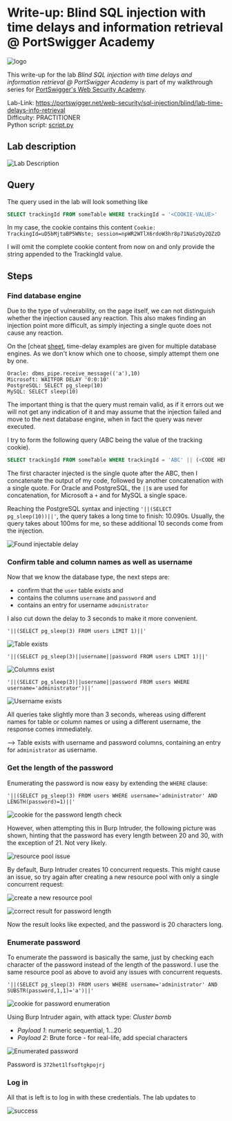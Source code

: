 # Write-up: Blind SQL injection with time delays and information retrieval @ PortSwigger Academy

![logo](img/logo.png)

This write-up for the lab *Blind SQL injection with time delays and information retrieval @ PortSwigger Academy* is part of my walkthrough series for [PortSwigger's Web Security Academy](https://portswigger.net/web-security).

Lab-Link: <https://portswigger.net/web-security/sql-injection/blind/lab-time-delays-info-retrieval>  
Difficulty: PRACTITIONER  
Python script: [script.py](script.py)  

## Lab description

![Lab Description](img/lab_description.png)

## Query

The query used in the lab will look something like

```sql
SELECT trackingId FROM someTable WHERE trackingId = '<COOKIE-VALUE>'
```

In my case, the cookie contains this content
`Cookie: TrackingId=uD5bMjtaBP5WNste; session=npWR2WTlX6rdoW3hr8p71NaSzOy2QZzD`

I will omit the complete cookie content from now on and only provide the string appended to the TrackingId value.

## Steps

### Find database engine

Due to the type of vulnerability, on the page itself, we can not distinguish whether the injection caused any reaction. This also makes finding an injection point more difficult, as simply injecting a single quote does not cause any reaction.

On the [cheat [sheet](https://portswigger.net/web-security/sql-injection/cheat-sheet), time-delay examples are given for multiple database engines. As we don't know which one to choose, simply attempt them one by one.

```text
Oracle: dbms_pipe.receive_message(('a'),10)
Microsoft: WAITFOR DELAY '0:0:10'
PostgreSQL: SELECT pg_sleep(10)
MySQL: SELECT sleep(10) 
```

The important thing is that the query must remain valid, as if it errors out we will not get any indication of it and may assume that the injection failed and move to the next database engine, when in fact the query was never executed.

I try to form the following query (ABC being the value of the tracking cookie).

```sql
SELECT trackingId FROM someTable WHERE trackingId = 'ABC' || (<CODE HERE>) || '
```

The first character injected is the single quote after the ABC, then I concatenate the output of my code, followed by another concatenation with a single quote. For Oracle and PostgreSQL, the `||`s are used for concatenation, for Microsoft a `+` and for MySQL a single space.

Reaching the PostgreSQL syntax and injecting `'||(SELECT pg_sleep(10))||'`, the query takes a long time to finish: 10.090s. Usually, the query takes about 100ms for me, so these additional 10 seconds come from the injection.

![Found injectable delay](img/confirm_injectable_delay.png)

### Confirm table and column names as well as username

Now that we know the database type, the next steps are:

- confirm that the `user` table exists and
- contains the columns `username` and `password` and
- contains an entry for username `administrator`

I also cut down the delay to 3 seconds to make it more convenient.

`'||(SELECT pg_sleep(3) FROM users LIMIT 1)||'`

![Table exists](img/table_check.png)

`'||(SELECT pg_sleep(3)||username||password FROM users LIMIT 1)||'`

![Columns exist](img/columns_check.png)

`'||(SELECT pg_sleep(3)||username||password FROM users WHERE username='administrator')||'`

![Username exists](img/username_check.png)

All queries take slightly more than 3 seconds, whereas using different names for table or column names or using a different username, the response comes immediately.

--> Table exists with username and password columns, containing an entry for `administrator` as username.

### Get the length of the password

Enumerating the password is now easy by extending the `WHERE` clause:

`'||(SELECT pg_sleep(3) FROM users WHERE username='administrator' AND LENGTH(password)=1)||'`

![cookie for the password length check](img/length_of_password_cookie.png)

However, when attempting this in Burp Intruder, the following picture was shown, hinting that the password has every length between 20 and 30, with the exception of 21. Not very likely.

![resource pool issue](img/password_length_pool_issue.png)

By default, Burp Intruder creates 10 concurrent requests. This might cause an issue, so try again after creating a new resource pool with only a single concurrent request:

![create a new resource pool](img/password_length_new_pool.png)

![correct result for password length](img/password_length.png)

Now the result looks like expected, and the password is 20 characters long.

### Enumerate password

To enumerate the password is basically the same, just by checking each character of the password instead of the length of the password. I use the same resource pool as above to avoid any issues with concurrent requests.

`'||(SELECT pg_sleep(3) FROM users WHERE username='administrator' AND SUBSTR(password,1,1)='a')||'`

![cookie for password enumeration](img/cookie_enumerate_password.png)

Using Burp Intruder again, with attack type: *Cluster bomb*

- *Payload 1*: numeric sequential, 1...20
- *Payload 2*: Brute force - for real-life, add special characters

![Enumerated password](img/password_result.png)

Password is `372het1lfsoftgkpojrj`

### Log in

All that is left is to log in with these credentials. The lab updates to

![success](img/success.png)

